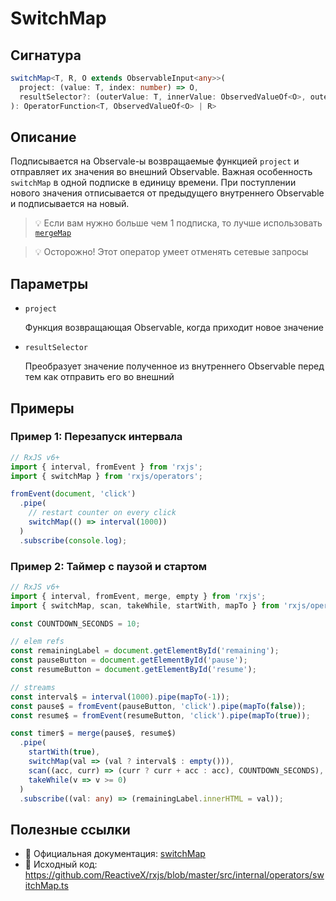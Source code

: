 # SwitchMap

## Сигнатура

```typescript
switchMap<T, R, O extends ObservableInput<any>>(
  project: (value: T, index: number) => O,
  resultSelector?: (outerValue: T, innerValue: ObservedValueOf<O>, outerIndex: number, innerIndex: number) => R
): OperatorFunction<T, ObservedValueOf<O> | R>
```

## Описание

Подписывается на Observale-ы возвращаемые функцией `project` и отправляет их значения во внешний Observable. Важная особенность `switchMap` в одной подписке в единицу времени. При поступлении нового значения отписывается от предыдущего внутреннего Observable и подписывается на новый.

> 💡 Если вам нужно больше чем 1 подписка, то лучше использовать [`mergeMap`](mergeMap.md)

> 💡 Осторожно! Этот оператор умеет отменять сетевые запросы

## Параметры

- `project`

  Функция возвращающая Observable, когда приходит новое значение

- `resultSelector`

  Преобразует значение полученное из внутреннего Observable перед тем как отправить его во внешний

## Примеры

### Пример 1: Перезапуск интервала

```typescript
// RxJS v6+
import { interval, fromEvent } from 'rxjs';
import { switchMap } from 'rxjs/operators';

fromEvent(document, 'click')
  .pipe(
    // restart counter on every click
    switchMap(() => interval(1000))
  )
  .subscribe(console.log);
```

### Пример 2: Таймер с паузой и стартом

```typescript
// RxJS v6+
import { interval, fromEvent, merge, empty } from 'rxjs';
import { switchMap, scan, takeWhile, startWith, mapTo } from 'rxjs/operators';

const COUNTDOWN_SECONDS = 10;

// elem refs
const remainingLabel = document.getElementById('remaining');
const pauseButton = document.getElementById('pause');
const resumeButton = document.getElementById('resume');

// streams
const interval$ = interval(1000).pipe(mapTo(-1));
const pause$ = fromEvent(pauseButton, 'click').pipe(mapTo(false));
const resume$ = fromEvent(resumeButton, 'click').pipe(mapTo(true));

const timer$ = merge(pause$, resume$)
  .pipe(
    startWith(true),
    switchMap(val => (val ? interval$ : empty())),
    scan((acc, curr) => (curr ? curr + acc : acc), COUNTDOWN_SECONDS),
    takeWhile(v => v >= 0)
  )
  .subscribe((val: any) => (remainingLabel.innerHTML = val));
```

## Полезные ссылки

- 📰 Официальная документация: [switchMap](https://rxjs.dev/api/operators/switchMap)
- 📁 Исходный код: https://github.com/ReactiveX/rxjs/blob/master/src/internal/operators/switchMap.ts
